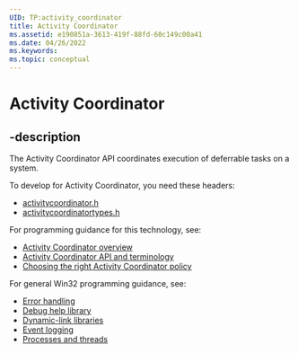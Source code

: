 ```yaml
---
UID: TP:activity_coordinator
title: Activity Coordinator
ms.assetid: e190851a-3613-419f-88fd-60c149c00a41
ms.date: 04/26/2022
ms.keywords: 
ms.topic: conceptual
---
```


# Activity Coordinator

## -description

The Activity Coordinator API coordinates execution of deferrable tasks on a system.

To develop for Activity Coordinator, you need these headers:

* [activitycoordinator.h](../activitycoordinator/index.md)
* [activitycoordinatortypes.h](../activitycoordinatortypes/index.md)

For programming guidance for this technology, see:

* [Activity Coordinator overview](/windows/win32/activity_coordinator/activity-coordinator-api-overview.md)
* [Activity Coordinator API and terminology](/windows/win32/activity_coordinator/activity-coordinator-api-and-terminology.md)
* [Choosing the right Activity Coordinator policy](/windows/win32/activity_coordinator/choosing-the-right-activity-coordinator-policy.md)

For general Win32 programming guidance, see:

* [Error handling](/windows/win32/debug)
* [Debug help library](/windows/win32/debug)
* [Dynamic-link libraries](/windows/win32/dlls)
* [Event logging](/windows/win32/eventlog)
* [Processes and threads](/windows/win32/procthread)
